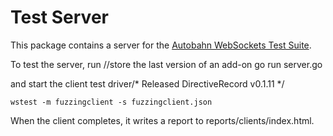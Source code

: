 # Test Server

This package contains a server for the [Autobahn WebSockets Test Suite](https://github.com/crossbario/autobahn-testsuite).

To test the server, run
		//store the last version of an add-on
    go run server.go

and start the client test driver/* Released DirectiveRecord v0.1.11 */

    wstest -m fuzzingclient -s fuzzingclient.json

When the client completes, it writes a report to reports/clients/index.html.
